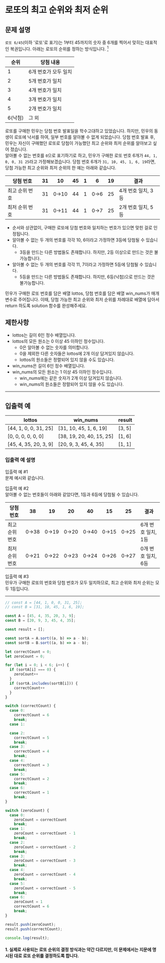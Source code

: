 # 로또의 최고 순위와 최저 순위

## 문제 설명
```로또 6/45```(이하 '로또'로 표기)는 1부터 45까지의 숫자 중 6개를 찍어서 맞히는 대표적인 복권입니다. 아래는 로또의 순위를 정하는 방식입니다. [<sup>1</sup>](#1-실제로-사용되는-로또-순위의-결정-방식과는-약간-다르지만-이-문제에서는-지문에-명시된-대로-로또-순위를-결정하도록-합니다)

|순위|당첨 내용|
|---|---|
|1|6개 번호가 모두 일치|
|2|5개 번호가 일치|
|3|4개 번호가 일치|
|4|3개 번호가 일치|
|5|2개 번호가 일치|
|6(낙첨)|그 외|

로또를 구매한 민우는 당첨 번호 발표일을 학수고대하고 있었습니다. 하지만, 민우의 동생이 로또에 낙서를 하여, 일부 번호를 알아볼 수 없게 되었습니다. 당첨 번호 발표 후, 민우는 자신이 구매했던 로또로 당첨이 가능했던 최고 순위와 최저 순위를 알아보고 싶어 졌습니다.   
알아볼 수 없는 번호를 ```0```으로 표기하기로 하고, 민우가 구매한 로또 번호 6개가 ```44, 1, 0, 0, 31 25```라고 가정해보겠습니다. 당첨 번호 6개가 ```31, 10, 45, 1, 6, 19```라면, 당첨 가능한 최고 순위와 최저 순위의 한 예는 아래와 같습니다.

|당첨 번호|31|10|45|1|6|19|결과|
|---|---|---|---|---|---|---|---|
|최고 순위 번호|31|0→10|44|1|0→6|25|4개 번호 일치, 3등|
|최저 순위 번호|31|0→11|44|1|0→7|25|2개 번호 일치, 5등|

- 순서와 상관없이, 구매한 로또에 당첨 번호와 일치하는 번호가 있으면 맞힌 걸로 인정됩니다.
- 알아볼 수 없는 두 개의 번호를 각각 10, 6이라고 가정하면 3등에 당첨될 수 있습니다.
  - 3등을 만드는 다른 방법들도 존재합니다. 하지만, 2등 이상으로 만드는 것은 불가능합니다.
- 알아볼 수 없는 두 개의 번호를 각각 11, 7이라고 가정하면 5등에 당첨될 수 있습니다.
  - 5등을 만드는 다른 방법들도 존재합니다. 하지만, 6등(낙첨)으로 만드는 것은 불가능합니다.   

민우가 구매한 로또 번호를 담은 배열 lottos, 당첨 번호를 담은 배열 win_nums가 매개변수로 주어집니다. 이때, 당첨 가능한 최고 순위와 최저 순위를 차례대로 배열에 담아서 return 하도록 solution 함수를 완성해주세요.

## 제한사항
- lottos는 길이 6인 정수 배열입니다.
- lottos의 모든 원소는 0 이상 45 이하인 정수입니다.
  - 0은 알아볼 수 없는 숫자를 의미합니다.
  - 0을 제외한 다른 숫자들은 lottos에 2개 이상 담겨있지 않습니다.
  - lottos의 원소들은 정렬되어 있지 않을 수도 있습니다.
- win_nums은 길이 6인 정수 배열입니다.
- win_nums의 모든 원소는 1 이상 45 이하인 정수입니다.
  - win_nums에는 같은 숫자가 2개 이상 담겨있지 않습니다.
  - win_nums의 원소들은 정렬되어 있지 않을 수도 있습니다.

---

## 입출력 예
|lottos|win_nums|result|
|---|---|---|
|[44, 1, 0, 0, 31, 25]|[31, 10, 45, 1, 6, 19]|[3, 5]|
|[0, 0, 0, 0, 0, 0]|[38, 19, 20, 40, 15, 25]|[1, 6]|
|[45, 4, 35, 20, 3, 9]|[20, 9, 3, 45, 4, 35]|[1, 1]|

### 입출력 예 설명
입출력 예 #1   
문제 예시와 같습니다.

입출력 예 #2   
알아볼 수 없는 번호들이 아래와 같았다면, 1등과 6등에 당첨될 수 있습니다.

|당첨 번호|38|19|20|40|15|25|결과|
|---|---|---|---|---|---|---|---|
|최고 순위 번호|0→38|0→19|0→20|0→40|0→15|0→25|6개 번호 일치, 1등|
|최저 순위 번호|0→21|0→22|0→23|0→24|0→26|0→27|0개 번호 일치, 6등|

입출력 예 #3   
민우가 구매한 로또의 번호와 당첨 번호가 모두 일치하므로, 최고 순위와 최저 순위는 모두 1등입니다.

---

```js
// const A = [44, 1, 0, 0, 31, 25];
// const B = [31, 10, 45, 1, 6, 19];

const A = [45, 4, 35, 20, 3, 9];
const B = [20, 9, 3, 45, 4, 35];

const result = [];

const sortA = A.sort((a, b) => a - b);
const sortB = B.sort((a, b) => a - b);

let correctCount = 0;
let zeroCount = 0;

for (let i = 0; i < 6; i++) {
  if (sortA[i] === 0) {
    zeroCount++
  }
  if (sortA.includes(sortB[i])) {
    correctCount++
  }
}

switch (correctCount) {
  case 0:
    correctCount = 6
    break;
  case 1:

  case 2:
    correctCount = 5
    break;
  case 3:
    correctCount = 4
    break;
  case 4:
    correctCount = 3
    break;
  case 5:
    correctCount = 2
    break;
  case 6:
    correctCount = 1
    break;
}

switch (zeroCount) {
  case 0:
    zeroCount = correctCount
    break;
  case 1:
    zeroCount = correctCount - 1
    break;
  case 2:
    zeroCount = correctCount - 2
    break;
  case 3:
    zeroCount = correctCount - 3
    break;
  case 4:
    zeroCount = correctCount - 4
    break;
  case 5:
    zeroCount = correctCount - 5
    break;
  case 6:
    zeroCount = 1
    correctCount = 6
    break;
}

result.push(zeroCount);
result.push(correctCount);

console.log(result);
```

#### 1. 실제로 사용되는 로또 순위의 결정 방식과는 약간 다르지만, 이 문제에서는 지문에 명시된 대로 로또 순위를 결정하도록 합니다.